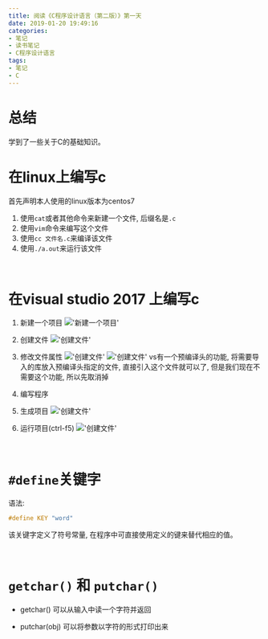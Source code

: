 ```yaml
---
title: 阅读《C程序设计语言（第二版）》第一天
date: 2019-01-20 19:49:16
categories:
- 笔记
- 读书笔记
- C程序设计语言
tags:
- 笔记
- C
---
```

# 总结

学到了一些关于C的基础知识。
<!--more-->

# 在linux上编写c
首先声明本人使用的linux版本为centos7
1. 使用`cat`或者其他命令来新建一个文件, 后缀名是`.c`
2. 使用`vim`命令来编写这个文件
3. 使用`cc 文件名.c`来编译该文件
4. 使用`./a.out`来运行该文件

<br>

# 在visual studio 2017 上编写c
1. 新建一个项目
!['新建一个项目'](/images/c-programming-language/firstDay/vs1.jpg)

2. 创建文件
!['创建文件'](/images/c-programming-language/firstDay/vs2.jpg)

3. 修改文件属性
!['创建文件'](/images/c-programming-language/firstDay/vs3.jpg)
!['创建文件'](/images/c-programming-language/firstDay/vs4.jpg)
vs有一个预编译头的功能, 将需要导入的库放入预编译头指定的文件, 直接引入这个文件就可以了, 但是我们现在不需要这个功能, 所以先取消掉

4. 编写程序
5. 生成项目
!['创建文件'](/images/c-programming-language/firstDay/vs5.jpg)

6. 运行项目(ctrl-f5)
!['创建文件'](/images/c-programming-language/firstDay/vs6.jpg)

<br/>

# `#define`关键字
语法:
```c
#define KEY "word"
```
该关键字定义了符号常量, 在程序中可直接使用定义的键来替代相应的值。

<br>

# `getchar()` 和 `putchar()`

* getchar()
可以从输入中读一个字符并返回

* putchar(obj)
可以将参数以字符的形式打印出来